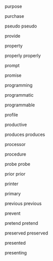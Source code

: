 purpose

purchase

pseudo pseudo

provide

property

properly properly

prompt

promise

programming

programmatic

programmable

profile

productive

produces produces

processor

procedure

probe probe

prior prior

printer

primary

previous previous

prevent

pretend pretend

preserved preserved

presented

presenting

